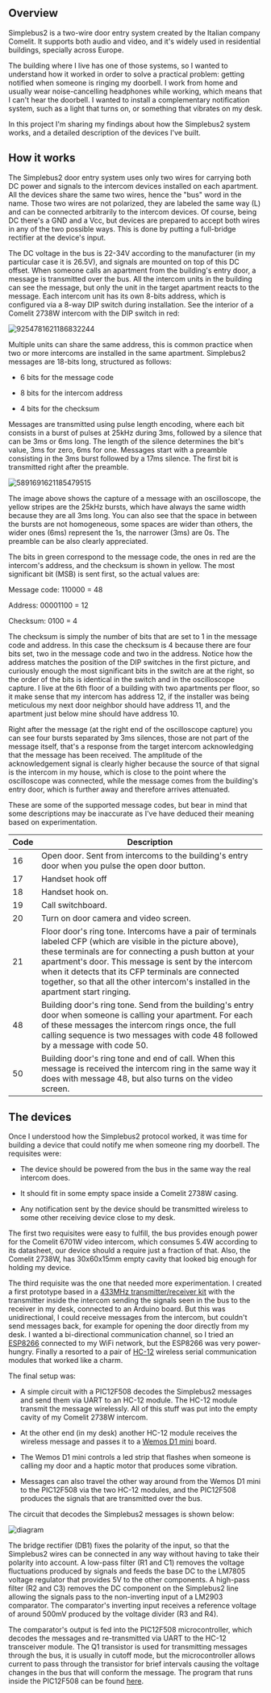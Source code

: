 Overview
--------

Simplebus2 is a two-wire door entry system created by the Italian company Comelit. It supports both audio and video, and it's widely used in residential buildings, specially across Europe.

The building where I live has one of those systems, so I wanted to understand how it worked in order to solve a practical problem: getting notified when someone is ringing my doorbell. I work from home and usually wear noise-cancelling headphones while working, which means that I can't hear the doorbell. I wanted to install a complementary notification system, such as a light that turns on, or something that vibrates on my desk.

In this project I'm sharing my findings about how the Simplebus2 system works, and a detailed description of the devices I've built.

How it works
------------

The Simplebus2 door entry system uses only two wires for carrying both DC power and signals to the intercom devices installed on each apartment. All the devices share the same two wires, hence the "bus" word in the name. Those two wires are not polarized, they are labeled the same way (L) and can be connected arbitrarily to the intercom devices. Of course, being DC there's a GND and a Vcc, but devices are prepared to accept both wires in any of the two possible ways. This is done by putting a full-bridge rectifier at the device's input.

The DC voltage in the bus is 22-34V according to the manufacturer (in my particular case it is 26.5V), and signals are mounted on top of this DC offset. When someone calls an apartment from the building's entry door, a message is transmitted over the bus. All the intercom units in the building can see the message, but only the unit in the target apartment reacts to the message. Each intercom unit has its own 8-bits address, which is configured via a 8-way DIP switch during installation. See the interior of a Comelit 2738W intercom with the DIP switch in red:

![9254781621186832244](https://user-images.githubusercontent.com/182937/119274313-8b263380-bc0f-11eb-9708-aa4b1010644b.jpeg)


Multiple units can share the same address, this is common practice when two or more intercoms are installed in the same apartment. Simplebus2 messages are 18-bits long, structured as follows:

* 6 bits for the message code

* 8 bits for the intercom address

* 4 bits for the checksum

Messages are transmitted using pulse length encoding, where each bit consists in a burst of pulses at 25kHz during 3ms, followed by a silence that can be 3ms or 6ms long. The length of the silence determines the bit's value, 3ms for zero, 6ms for one. Messages start with a preamble consisting in the 3ms burst followed by a 17ms silence. The first bit is transmitted right after the preamble.

![5891691621185479515](https://user-images.githubusercontent.com/182937/119273630-13a2d500-bc0c-11eb-9ebe-9dacef47744a.png)

The image above shows the capture of a message with an oscilloscope, the yellow stripes are the 25kHz bursts, which have always the same width because they are all 3ms long. You can also see that the space in between the bursts are not homogeneous, some spaces are wider than others, the wider ones (6ms) represent the 1s, the narrower (3ms) are 0s. The preamble can be also clearly appreciated. 

The bits in green correspond to the message code, the ones in red are the intercom's address, and the checksum is shown in yellow. The most significant bit (MSB) is sent first, so the actual values are:

Message code:  110000 = 48

Address: 00001100 = 12

Checksum: 0100 = 4

The checksum is simply the number of bits that are set to 1 in the message code and address. In this case the checksum is 4 because there are four bits set, two in the message code and two in the address. Notice how the address matches the position of the DIP switches in the first picture, and curiously enough the most significant bits in the switch are at the right, so the order of the bits is identical in the switch and in the oscilloscope capture. I live at the 6th floor of a building with two apartments per floor, so it make sense that my intercom has address 12, if the installer was being meticulous my next door neighbor should have address 11, and the apartment just below mine should have address 10.

Right after the message (at the right end of the oscilloscope capture) you can see four bursts separated by 3ms silences, those are not part of the message itself, that's a response from the target intercom acknowledging that the message has been received. The amplitude of the acknowledgement signal is clearly higher because the source of that signal is the intercom in my house, which is close to the point where the oscilloscope was connected, while the message comes from the building's entry door, which is further away and therefore arrives attenuated.

These are some of the supported message codes, but bear in mind that some descriptions may be inaccurate as I've have deduced their meaning based on experimentation.

| Code     | Description                                                                                      |
|----------|--------------------------------------------------------------------------------------------------|
| 16 | Open door. Sent from intercoms to the building's entry door when you pulse the open door button.       |
| 17 | Handset hook off |
| 18 | Handset hook on. |
| 19 |	Call switchboard.	|
| 20 |	Turn on door camera and video screen.	|
| 21 | Floor door's ring tone. Intercoms have a pair of terminals labeled CFP (which are visible in the picture above), these terminals are for connecting a push button at your apartment's door. This message is sent by the intercom when it detects that its CFP terminals are connected together, so that all the other intercom's installed in the apartment start ringing. |
| 48 | Building door's ring tone. Send from the building's entry door when someone is calling your apartment. For each of these messages the intercom rings once, the full calling sequence is two messages with code 48 followed by a message with code 50. |
| 50 | Building door's ring tone and end of call. When this message is received the intercom ring in the same way it does with message 48, but also turns on the video screen. |

The devices
-----------

Once I understood how the Simplebus2 protocol worked, it was time for building a device that could notify me when someone ring my doorbell. The requisites were:

* The device should be powered from the bus in the same way the real intercom does. 

* It should fit in some empty space inside a Comelit 2738W casing.  

* Any notification sent by the device should be transmitted wireless to some other receiving device close to my desk.

The first two requisites were easy to fulfill, the bus provides enough power for the Comelit 6701W video intercom,  which consumes 5.4W according to its datasheet, our device should a require just a fraction of that. Also, the Comelit 2738W, has 30x60x15mm empty cavity that looked big enough for holding my device.

The third requisite was the one that needed more experimentation. I created a first prototype based in a [433MHz transmitter/receiver kit](https://randomnerdtutorials.com/rf-433mhz-transmitter-receiver-module-with-arduino/) with the transmitter inside the intercom sending the signals seen in the bus to the receiver in my desk, connected to an Arduino board. But this was unidirectional, I could receive messages from the intercom, but couldn't send messages back, for example for opening the door directly from my desk. I wanted a bi-directional communication channel, so I tried an [ESP8266](https://en.wikipedia.org/wiki/ESP8266) connected to my WiFi network, but the ESP8266 was very power-hungry. Finally a resorted to a pair of [HC-12](https://howtomechatronics.com/tutorials/arduino/arduino-and-hc-12-long-range-wireless-communication-module/) wireless serial communication modules that worked like a charm. 

The final setup was:

* A simple circuit with a PIC12F508 decodes the Simplebus2 messages and send them via UART to an HC-12 module. The HC-12 module transmit the message wirelessly. All of this stuff was put into the empty cavity of my Comelit 2738W intercom.

* At the other end (in my desk) another HC-12 module receives the wireless message and passes it to a [Wemos D1 mini](https://www.wemos.cc/en/latest/d1/d1_mini.html) board.

* The Wemos D1 mini controls a led strip that flashes when someone is calling my door and a haptic motor that produces some vibration. 

* Messages can also travel the other way around from the Wemos D1 mini to the PIC12F508 via the two HC-12 modules, and the PIC12F508 produces the signals that are transmitted over the bus.

The circuit that decodes the Simplebus2 messages is shown below:

![diagram](https://user-images.githubusercontent.com/182937/119274823-27513a00-bc12-11eb-81a5-44e7b55a2baf.png)

The bridge rectifier (DB1) fixes the polarity of the input, so that the Simplebus2 wires can be connected in any way without having to take their polarity into account. A low-pass filter (R1 and C1) removes the voltage fluctuations produced by signals and feeds the base DC to the LM7805 voltage regulator that provides 5V to the other components. A high-pass filter (R2 and C3) removes the DC component on the Simplebus2 line allowing the signals pass to the non-inverting input of a LM2903 comparator. The comparator's inverting input receives a reference voltage of around 500mV produced by the voltage divider (R3 and R4).

The comparator's output is fed into the PIC12F508 microcontroller, which decodes the messages and re-transmitted via UART to the HC-12 transceiver module. The Q1 transistor is used for transmitting messages through the bus, it is usually in cutoff mode, but the microcontroller allows current to pass through the transistor for brief intervals causing the voltage changes in the bus that will conform the message. The program that runs inside the PIC12F508 can be found [here](repeater/simplebus2-repeater.asm).


